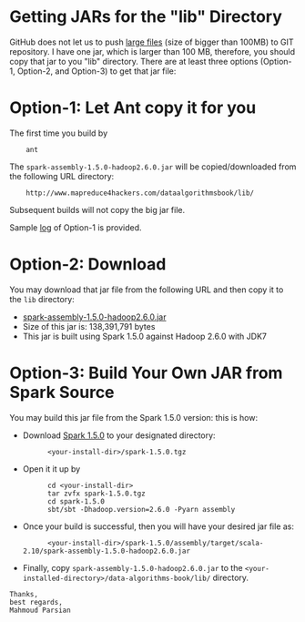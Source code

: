 Getting JARs for the "lib" Directory
====================================
GitHub does not let us to push [large files](https://help.github.com/articles/what-is-my-disk-quota) 
(size of bigger than 100MB) to GIT repository. I have one jar, which is larger than 100 MB, therefore, 
you should copy that jar to you "lib" directory.  There are at least three options (Option-1, Option-2, 
and Option-3) to get that jar file:

Option-1: Let Ant copy it for you 
=================================
The first time you build by

        ant
    
The `spark-assembly-1.5.0-hadoop2.6.0.jar` will be copied/downloaded from the following URL directory:

        http://www.mapreduce4hackers.com/dataalgorithmsbook/lib/
    
Subsequent builds will not copy the big jar file.

Sample [log](./misc/option1-log.txt) of Option-1 is provided.

Option-2: Download 
==================
You may download that jar file from the following URL and then copy it to the `lib` directory:

* [spark-assembly-1.5.0-hadoop2.6.0.jar](http://www.mapreduce4hackers.com/dataalgorithmsbook/lib/spark-assembly-1.5.0-hadoop2.6.0.jar)
* Size of this jar is: 138,391,791  bytes
* This jar is built using Spark 1.5.0 against Hadoop 2.6.0 with JDK7
    

Option-3: Build Your Own JAR from Spark Source
==============================================
You may build this jar file from the Spark 1.5.0 version: this is how:
* Download [Spark 1.5.0](http://d3kbcqa49mib13.cloudfront.net/spark-1.5.0.tgz) to your designated directory:

            <your-install-dir>/spark-1.5.0.tgz
   
* Open it it up by

            cd <your-install-dir>
            tar zvfx spark-1.5.0.tgz
            cd spark-1.5.0
            sbt/sbt -Dhadoop.version=2.6.0 -Pyarn assembly


* Once your build is successful, then you will have your desired jar file as:
    
            <your-install-dir>/spark-1.5.0/assembly/target/scala-2.10/spark-assembly-1.5.0-hadoop2.6.0.jar

* Finally, copy `spark-assembly-1.5.0-hadoop2.6.0.jar` to the 
`<your-installed-directory>/data-algorithms-book/lib/` directory.


````
Thanks,
best regards,
Mahmoud Parsian
````
